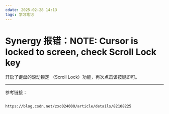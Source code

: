 ```yaml
---
cdate: 2025-02-28 14:13
tags: 学习笔记 
---
```


# Synergy 报错：NOTE: Cursor is locked to screen, check Scroll Lock key

开启了键盘的滚动锁定 （Scroll Lock）功能，再次点击该按键即可。



---

参考链接：

```

https://blog.csdn.net/zxc024000/article/details/82108225

```
